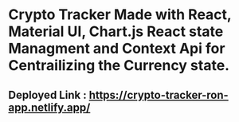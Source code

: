 # Crypto Tracker Made with React, Material UI, Chart.js React state Managment and Context Api for Centrailizing the Currency state.

## Deployed Link : https://crypto-tracker-ron-app.netlify.app/
